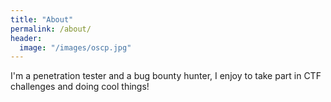 ```yaml
---
title: "About"
permalink: /about/
header:
  image: "/images/oscp.jpg"
---
```


I'm a penetration tester and a bug bounty hunter, I enjoy to take part in CTF challenges and doing cool things!
